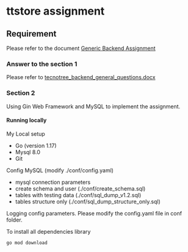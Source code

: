 # ttstore assignment
## Requirement 
Please refer to the document [Generic Backend Assignment](./docs/Generic%20Backend%20assignment.pdf)
### Answer to the section 1
Please refer to [tecnotree_backend_general_questions.docx](./docs/tecnotree_backend_general_questions.docx)

### Section 2

Using Gin Web Framework and MySQL to implement the assignment.
#### Running locally
My Local setup
* Go (version 1.17)
* Mysql 8.0
* Git

Config MySQL (modify ./conf/config.yaml)
* mysql connection parameters
* create schema and user (./conf/create_schema.sql)
* tables with testing data (./conf/sql_dump_v1.2.sql)
* tables structure only (./conf/sql_dump_structure_only.sql)

Logging config parameters. Please modify the config.yaml file in conf folder.

To install all dependencies library
```bash
go mod download
```
